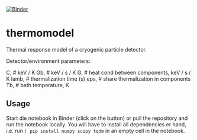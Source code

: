 [![Binder](https://mybinder.org/badge_logo.svg)](https://mybinder.org/v2/gh/fewagner/thermomodel/HEAD)

# thermomodel

Thermal response model of a cryogenic particle detector. 

Detector/environment parameters:

C,  # keV / K
Gb, # keV / s / K
G,  # heat cond between components, keV / s / K
lamb,  # thermalization time (s)
eps,  # share thermalization in components
Tb,  # bath temperature, K

## Usage

Start die notebook in Binder (click on the button) or pull the repository and run the notebook locally. You will have to install all dependencies er hand, i.e. run `! pip install numpy scipy tqdm` in an empty cell in the notebook.
